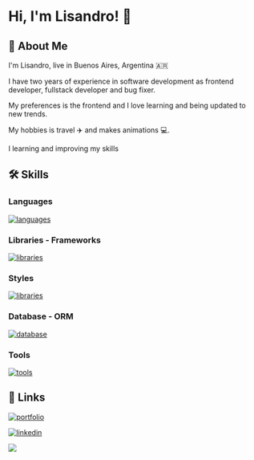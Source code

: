 
# Hi, I'm Lisandro! 👋

## 🚀 About Me

I'm Lisandro, live in Buenos Aires, Argentina 🇦🇷


I have two years of experience in software development as frontend developer, fullstack developer and bug fixer.

My preferences is the frontend and I love learning and being updated to new trends. 

My hobbies is travel ✈️ and makes animations 💻.

I learning and improving my skills
## 🛠 Skills

### Languages

[![languages](https://skillicons.dev/icons?i=html,css,js,typescript,py&perline=8)](https://skillicons.dev)

### Libraries - Frameworks

[![libraries](https://skillicons.dev/icons?i=react,remix,nextjs,redux,nodejs,express&perline=8)](https://skillicons.dev)

### Styles

[![libraries](https://skillicons.dev/icons?i=sass,bootstrap,materialui,tailwind,styledcomponents&perline=8)](https://skillicons.dev)

### Database - ORM

[![database](https://skillicons.dev/icons?i=mongo,mysql,sequelize,firebase,postgres,sqlite&perline=8)](https://skillicons.dev)

### Tools

[![tools](https://skillicons.dev/icons?i=vite,git,github,heroku,vercel,docker,regex&perline=8)](https://skillicons.dev)

## 🔗 Links

[![portfolio](https://img.shields.io/badge/my_portfolio-000?style=for-the-badge&logo=ko-fi&logoColor=white)](https://salvareschilisandro.vercel.app/)

[![linkedin](https://img.shields.io/badge/linkedin-0A66C2?style=for-the-badge&logo=linkedin&logoColor=white)](https://www.linkedin.com/in/salvareschilisandro/)

![](https://komarev.com/ghpvc/?username=Slisandro&color=gray&style=for-the-badge)
